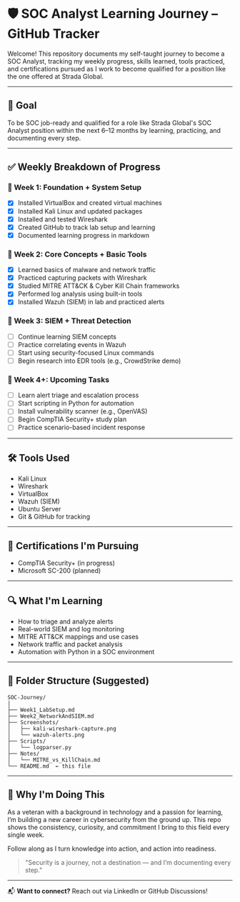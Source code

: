 # 🛡️ SOC Analyst Learning Journey – GitHub Tracker

Welcome! This repository documents my self-taught journey to become a SOC Analyst, tracking my weekly progress, skills learned, tools practiced, and certifications pursued as I work to become qualified for a position like the one offered at Strada Global.

---

## 🎯 Goal
To be SOC job-ready and qualified for a role like Strada Global's SOC Analyst position within the next 6–12 months by learning, practicing, and documenting every step.

---

## ✅ Weekly Breakdown of Progress

### 📅 Week 1: Foundation + System Setup
- [x] Installed VirtualBox and created virtual machines
- [x] Installed Kali Linux and updated packages
- [x] Installed and tested Wireshark
- [x] Created GitHub to track lab setup and learning
- [x] Documented learning progress in markdown

### 📅 Week 2: Core Concepts + Basic Tools
- [x] Learned basics of malware and network traffic
- [x] Practiced capturing packets with Wireshark
- [x] Studied MITRE ATT&CK & Cyber Kill Chain frameworks
- [x] Performed log analysis using built-in tools
- [x] Installed Wazuh (SIEM) in lab and practiced alerts

### 📅 Week 3: SIEM + Threat Detection
- [ ] Continue learning SIEM concepts
- [ ] Practice correlating events in Wazuh
- [ ] Start using security-focused Linux commands
- [ ] Begin research into EDR tools (e.g., CrowdStrike demo)

### 📅 Week 4+: Upcoming Tasks
- [ ] Learn alert triage and escalation process
- [ ] Start scripting in Python for automation
- [ ] Install vulnerability scanner (e.g., OpenVAS)
- [ ] Begin CompTIA Security+ study plan
- [ ] Practice scenario-based incident response

---

## 🛠️ Tools Used
- Kali Linux
- Wireshark
- VirtualBox
- Wazuh (SIEM)
- Ubuntu Server
- Git & GitHub for tracking

---

## 📘 Certifications I'm Pursuing
- CompTIA Security+ (in progress)
- Microsoft SC-200 (planned)

---

## 🔍 What I'm Learning
- How to triage and analyze alerts
- Real-world SIEM and log monitoring
- MITRE ATT&CK mappings and use cases
- Network traffic and packet analysis
- Automation with Python in a SOC environment

---

## 📂 Folder Structure (Suggested)
```
SOC-Journey/
│
├── Week1_LabSetup.md
├── Week2_NetworkAndSIEM.md
├── Screenshots/
│   ├── kali-wireshark-capture.png
│   └── wazuh-alerts.png
├── Scripts/
│   └── logparser.py
├── Notes/
│   └── MITRE_vs_KillChain.md
└── README.md  ← this file
```

---

## 🤝 Why I'm Doing This
As a veteran with a background in technology and a passion for learning, I’m building a new career in cybersecurity from the ground up. This repo shows the consistency, curiosity, and commitment I bring to this field every single week.

Follow along as I turn knowledge into action, and action into readiness.

> "Security is a journey, not a destination — and I’m documenting every step."

---

📬 **Want to connect?** Reach out via LinkedIn or GitHub Discussions!

